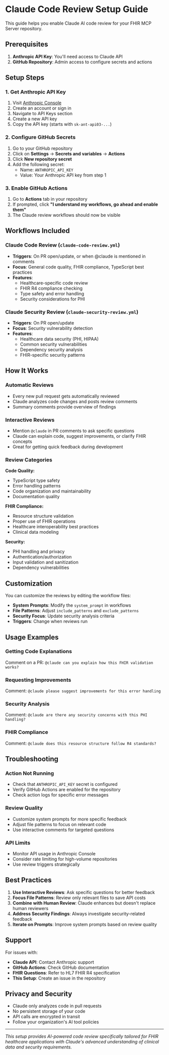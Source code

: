 # Claude Code Review Setup Guide

This guide helps you enable Claude AI code review for your FHIR MCP Server repository.

## Prerequisites

1. **Anthropic API Key**: You'll need access to Claude API
2. **GitHub Repository**: Admin access to configure secrets and actions

## Setup Steps

### 1. Get Anthropic API Key

1. Visit [Anthropic Console](https://console.anthropic.com/)
2. Create an account or sign in
3. Navigate to API Keys section
4. Create a new API key
5. Copy the API key (starts with `sk-ant-api03-...`)

### 2. Configure GitHub Secrets

1. Go to your GitHub repository
2. Click on **Settings** → **Secrets and variables** → **Actions**
3. Click **New repository secret**
4. Add the following secret:
   - Name: `ANTHROPIC_API_KEY`
   - Value: Your Anthropic API key from step 1

### 3. Enable GitHub Actions

1. Go to **Actions** tab in your repository
2. If prompted, click **"I understand my workflows, go ahead and enable them"**
3. The Claude review workflows should now be visible

## Workflows Included

### Claude Code Review (`claude-code-review.yml`)
- **Triggers**: On PR open/update, or when @claude is mentioned in comments
- **Focus**: General code quality, FHIR compliance, TypeScript best practices
- **Features**: 
  - Healthcare-specific code review
  - FHIR R4 compliance checking
  - Type safety and error handling
  - Security considerations for PHI

### Claude Security Review (`claude-security-review.yml`)  
- **Triggers**: On PR open/update
- **Focus**: Security vulnerability detection
- **Features**:
  - Healthcare data security (PHI, HIPAA)
  - Common security vulnerabilities
  - Dependency security analysis
  - FHIR-specific security patterns

## How It Works

### Automatic Reviews
- Every new pull request gets automatically reviewed
- Claude analyzes code changes and posts review comments
- Summary comments provide overview of findings

### Interactive Reviews  
- Mention `@claude` in PR comments to ask specific questions
- Claude can explain code, suggest improvements, or clarify FHIR concepts
- Great for getting quick feedback during development

### Review Categories

**Code Quality:**
- TypeScript type safety
- Error handling patterns
- Code organization and maintainability
- Documentation quality

**FHIR Compliance:**
- Resource structure validation
- Proper use of FHIR operations
- Healthcare interoperability best practices
- Clinical data modeling

**Security:**
- PHI handling and privacy
- Authentication/authorization
- Input validation and sanitization
- Dependency vulnerabilities

## Customization

You can customize the reviews by editing the workflow files:

- **System Prompts**: Modify the `system_prompt` in workflows
- **File Patterns**: Adjust `include_patterns` and `exclude_patterns`
- **Security Focus**: Update security analysis criteria
- **Triggers**: Change when reviews run

## Usage Examples

### Getting Code Explanations
Comment on a PR: `@claude can you explain how this FHIR validation works?`

### Requesting Improvements  
Comment: `@claude please suggest improvements for this error handling`

### Security Analysis
Comment: `@claude are there any security concerns with this PHI handling?`

### FHIR Compliance
Comment: `@claude does this resource structure follow R4 standards?`

## Troubleshooting

### Action Not Running
- Check that `ANTHROPIC_API_KEY` secret is configured
- Verify GitHub Actions are enabled for the repository
- Check action logs for specific error messages

### Review Quality
- Customize system prompts for more specific feedback
- Adjust file patterns to focus on relevant code
- Use interactive comments for targeted questions

### API Limits
- Monitor API usage in Anthropic Console
- Consider rate limiting for high-volume repositories
- Use review triggers strategically

## Best Practices

1. **Use Interactive Reviews**: Ask specific questions for better feedback
2. **Focus File Patterns**: Review only relevant files to save API costs
3. **Combine with Human Review**: Claude enhances but doesn't replace human reviewers
4. **Address Security Findings**: Always investigate security-related feedback
5. **Iterate on Prompts**: Improve system prompts based on review quality

## Support

For issues with:
- **Claude API**: Contact Anthropic support
- **GitHub Actions**: Check GitHub documentation
- **FHIR Questions**: Refer to HL7 FHIR R4 specification
- **This Setup**: Create an issue in the repository

## Privacy and Security

- Claude only analyzes code in pull requests
- No persistent storage of your code
- API calls are encrypted in transit
- Follow your organization's AI tool policies

---

*This setup provides AI-powered code review specifically tailored for FHIR healthcare applications with Claude's advanced understanding of clinical data and security requirements.*